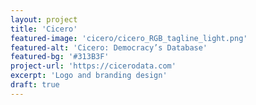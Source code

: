 ```yaml
---
layout: project
title: 'Cicero'
featured-image: 'cicero/cicero_RGB_tagline_light.png'
featured-alt: 'Cicero: Democracy’s Database'
featured-bg: '#313B3F'
project-url: 'https://cicerodata.com'
excerpt: 'Logo and branding design'
draft: true
---
```

